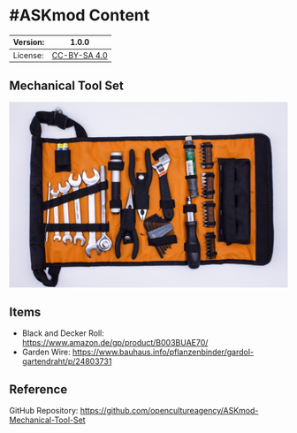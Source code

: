 # #ASKmod Content

| Version: | 1.0.0        |
| -------- | ------------ |
| License: | [CC-BY-SA 4.0](https://github.com/opencultureagency/ASKmod-Mechanical-Tool-Set/blob/main/LICENSE.md) |

## Mechanical Tool Set

![#ASKmod mechanical tool set](images/ASKmod-Mechanical-Tool-Set.jpg)

## Items

- Black and Decker Roll: https://www.amazon.de/gp/product/B003BUAE70/
- Garden Wire: https://www.bauhaus.info/pflanzenbinder/gardol-gartendraht/p/24803731

## Reference

GitHub Repository: https://github.com/opencultureagency/ASKmod-Mechanical-Tool-Set